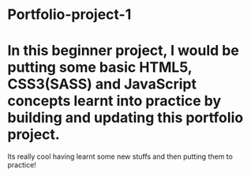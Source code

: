 # Portfolio-project-1
# In this beginner project, I would be putting some basic HTML5, CSS3(SASS) and JavaScript concepts learnt into practice by building and updating this portfolio project.
Its really cool having learnt some new stuffs and then putting them to practice!
